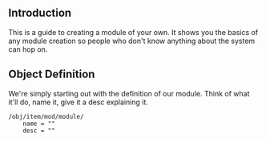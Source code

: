 ## Introduction

This is a guide to creating a module of your own. It shows you the basics of any module creation so people who don't know anything about the system can hop on.

## Object Definition

We're simply starting out with the definition of our module. Think of what it'll do, name it, give it a desc explaining it.

```dm
/obj/item/mod/module/
	name = ""
	desc = ""
```
